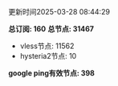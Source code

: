 更新时间2025-03-28 08:44:29

**总订阅: 160**
**总节点: 31467**
- vless节点: 11562
- hysteria2节点: 10

**google ping有效节点: 398**
